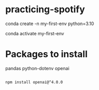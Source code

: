 # practicing-spotify


conda create -n my-first-env python=3.10

conda activate my-first-env


# Packages to install
pandas
python-dotenv
openai

``` sh

npm install openai@^4.0.0

```